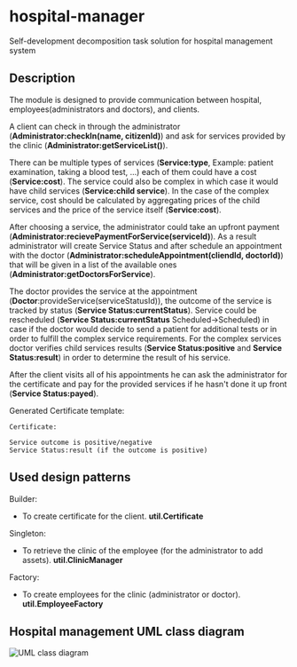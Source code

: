 # hospital-manager

Self-development decomposition task solution for hospital management system

## Description

The module is designed to provide communication between hospital, employees(administrators and doctors), and clients.

A client can check in through the administrator (__Administrator:checkIn(name, citizenId)__) 
and ask for services provided by the clinic (__Administrator:getServiceList()__).

There can be multiple types of services (__Service:type__, Example: patient examination, 
taking a blood test, ...) each of them could have a cost (__Service:cost__). The service 
could also be complex in which case it would have child services (__Service:child service__). 
In the case of the complex service, cost should be calculated by aggregating prices of the 
child services and the price of the service itself (__Service:cost__).

After choosing a service, the administrator could take an upfront payment 
(__Administrator:recievePaymentForService(serviceId)__). As a result administrator 
will create Service Status and after schedule an appointment with the doctor 
(__Administrator:scheduleAppointment(cliendId, doctorId)__) that will be given in a list 
of the available ones (__Administrator:getDoctorsForService__).

The doctor provides the service at the appointment (__Doctor__:provideService(serviceStatusId)), 
the outcome of the service is tracked by status (__Service Status:currentStatus__). 
Service could be rescheduled (__Service Status:currentStatus__ Scheduled->Scheduled) 
in case if the doctor would decide to send a patient for additional tests or in order to 
fulfill the complex service requirements. For the complex services doctor verifies child 
services results (__Service Status:positive__ and __Service Status:result__) in order 
to determine the result of his service.

After the client visits all of his appointments he can ask the administrator for the 
certificate and pay for the provided services if he hasn't done it up front 
(__Service Status:payed__). 

Generated Certificate template:
```
Certificate:

Service outcome is positive/negative
Service Status:result (if the outcome is positive)
```


## Used design patterns

Builder:
* To create certificate for the client. __util.Certificate__

Singleton:
* To retrieve the clinic of the employee (for the administrator to add assets). __util.ClinicManager__

Factory: 
* To create employees for the clinic (administrator or doctor). __util.EmployeeFactory__

## Hospital management UML class diagram

![UML class diagram](../assets/uml/class-diagram.png?raw=true)

